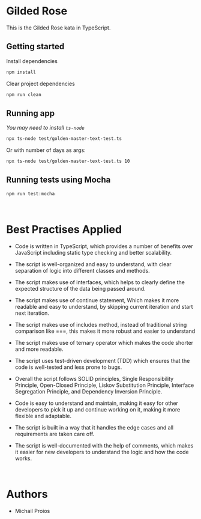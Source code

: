 # Gilded Rose

This is the Gilded Rose kata in TypeScript.

## Getting started

Install dependencies

```sh
npm install
```

Clear project dependencies

```sh
npm run clean
```

## Running app

_You may need to install `ts-node`_

```sh
npx ts-node test/golden-master-text-test.ts
```

Or with number of days as args:

```sh
npx ts-node test/golden-master-text-test.ts 10
```

## Running tests using Mocha

```sh
npm run test:mocha
```

</br>

# Best Practises Applied

- Code is written in TypeScript, which provides a number of benefits over JavaScript including static type checking and better scalability.

- The script is well-organized and easy to understand, with clear separation of logic into different classes and methods.

- The script makes use of interfaces, which helps to clearly define the expected structure of the data being passed around.

- The script makes use of continue statement, Which makes it more readable and easy to understand, by skipping current iteration and start next iteration.

- The script makes use of includes method, instead of traditional string comparison like ===, this makes it more robust and easier to understand

- The script makes use of ternary operator which makes the code shorter and more readable.

- The script uses test-driven development (TDD) which ensures that the code is well-tested and less prone to bugs.

- Overall the script follows SOLID principles, Single Responsibility Principle, Open-Closed Principle, Liskov Substitution Principle, Interface Segregation Principle, and Dependency Inversion Principle.

- Code is easy to understand and maintain, making it easy for other developers to pick it up and continue working on it, making it more flexible and adaptable.

- The script is built in a way that it handles the edge cases and all requirements are taken care off.

- The script is well-documented with the help of comments, which makes it easier for new developers to understand the logic and how the code works.

</br>

# Authors

- Michail Proios
